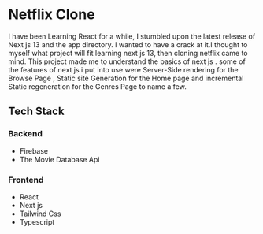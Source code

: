 # Netflix Clone

I have been Learning React for a while,  I stumbled upon the latest release of Next js 13 and the app directory.  I wanted to have a crack at it.I thought to myself what project will fit learning next js 13, then cloning netflix came to mind.  This project made me to understand the basics of next js . some of the features of next js i put into use were Server-Side rendering for the Browse Page , Static site Generation for the Home page and incremental Static regeneration for the Genres Page to name a few.

## Tech Stack

### Backend
- Firebase
- The Movie Database Api

### Frontend
- React 
- Next js
- Tailwind Css
- Typescript
